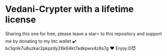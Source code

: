 # Vedani-Crypter with a lifetime license
Sharing this one for free, please leave a star⭐ to this repository and support me by donating to my btc wallet ✔️ bc1qnlk7u8uzkar2pkpzdy26k64kt7adkpwv4z8s7g ❤️
Enjoy:D😈

